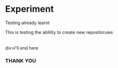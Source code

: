 # Experiment
 Testing already learnt
<div> This is testing the ablility to create new repositoruies </div>
<br>
<br>
div>I'll end here</div>
<h3> THANK YOU